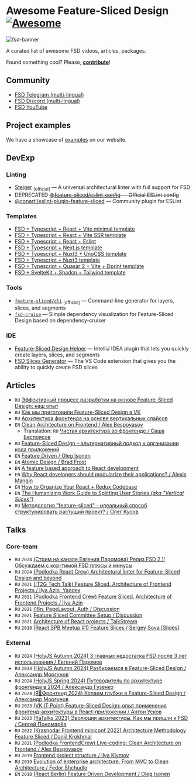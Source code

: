 # Awesome Feature-Sliced Design [![Awesome](https://awesome.re/badge.svg)](https://awesome.re)

![fsd-banner](https://raw.githubusercontent.com/feature-sliced/documentation/master/static/img/banner.jpg)

A curated list of awesome FSD videos, articles, packages.

Found something cool? Please, **[contribute](https://github.com/feature-sliced/awesome/pulls)**!

## Community

- [FSD Telegram (multi-lingual)](https://t.me/feature_sliced)
- [FSD Discord (multi-lingual)](https://discord.com/invite/S8MzWTUsmp)
- [FSD YouTube](https://www.youtube.com/channel/UCkng_PHLatpDKPOIKfI731A)

## Project examples

We have a showcase of [examples](https://feature-sliced.github.io/documentation/examples) on our website.

## DevExp

### Linting

- [Steiger](https://github.com/feature-sliced/steiger) <sub>[official]</sub> — A universal architectural linter with full support for FSD
- DEPRECATED ~~[@feature-sliced/eslint-config](https://github.com/feature-sliced/eslint-config) — Official ESLint config~~
- [@conarti/eslint-plugin-feature-sliced](https://github.com/conarti/eslint-plugin-feature-sliced) — Community plugin for ESLint

### Templates

- [FSD + Typescript + React + Vite minimal template](https://github.com/unordinarity/fsd-template-ts-react-vite)
- [FSD + Typescript + React + Vite SSR template](https://github.com/SilverDY/vite-super-ssr)
- [FSD + Typescript + React + Eslint](https://github.com/yunglocokid/FSD-Pure-React-Template)
- [FSD + Typescript + Next.js template](https://github.com/yunglocokid/FSD-Pure-Next.js-Template)
- [FSD + Typescript + Nuxt3 + UnoCSS template](https://github.com/SbokyZahodi/FSD-Nuxt3-template)
- [FSD + Typescript + Nuxt3 template](https://github.com/yunglocokid/FSD-Pure-Nuxt3-Template)
- [FSD + Typescript + Quasar 2 + Vite + Dprint template](https://github.com/doox911-opensource/quasar-vite-fsd)
- [FSD + SvelteKit + Shadcn + Tailwind template](https://github.com/falkomerr/sveltekit-starter)

### Tools

- [`feature-sliced/cli`](https://github.com/feature-sliced/cli) <sub>[official]</sub> — Command-line generator for layers, slices, and segments
- [`fsd-cruise`](https://github.com/s4ff0x/fsd-cruise) — Simple dependency visualization for Feature-Sliced Design based on dependency-cruiser

### IDE

- [Feature-Sliced Design Helper](https://plugins.jetbrains.com/plugin/21638-feature-sliced-design-helper) — IntelliJ IDEA plugin that lets you quickly create layers, slices, and segments
- [FSD Slices Generator](https://marketplace.visualstudio.com/items?itemName=SbokyZahodi.fsd-slices) — The VS Code extension that gives you the ability to quickly create FSD slices 

## Articles

- `RU` [Эффективный процесс разработки на основе Feature-Sliced Design: наш опыт](https://habr.com/ru/companies/chibbis/articles/871472/)
- `RU` [Как мы приготовили Feature-Sliced Design в VK](https://habr.com/ru/companies/vk/articles/831148/)
- `RU` [Архитектура фронтенда на основе вертикальных слайсов](https://amorgunov.com/posts/2023-05-28-vertical-sliced-architecture-in-frontend/)
- `EN` [Clean Architecture on Frontend / Alex Bespoyasov](https://dev.to/bespoyasov/clean-architecture-on-frontend-4311)
  - Translation: `RU` [Чистая архитектура во фронтенде / Саша Беспоясов](https://bespoyasov.ru/blog/clean-architecture-on-frontend/)
- `RU` [Feature-Sliced Design – альтернативный подход к организации кода приложений](https://habr.com/ru/companies/avito/articles/752536/)
- `EN` [Feature Driven / Oleg Isonen](https://github.com/feature-sliced/documentation/tree/rc/feature-driven)
- `EN` [Atomic Design / Brad Frost](https://atomicdesign.bradfrost.com/table-of-contents/)
- `EN` [A feature based approach to React development](https://ryanlanciaux.com/blog/2017/08/20/a-feature-based-approach-to-react-development/)
- `EN` [Why React developers should modularize their applications? / Alexis Mangin](https://alexmngn.medium.com/why-react-developers-should-modularize-their-applications-d26d381854c1)
- `EN` [How to Organize Your React + Redux Codebase](https://www.pluralsight.com/guides/how-to-organize-your-react-+-redux-codebase)
- `EN` [The Humanizing Work Guide to Splitting User Stories *(aka "Vertical Slices")*](https://www.humanizingwork.com/the-humanizing-work-guide-to-splitting-user-stories/)
- `RU` [Методология "feature-sliced" - идеальный способ структурировать растущий проект? / Олег Кусов](https://okusov.ru/metodologiya-feature-sliced-idealnyj-sposob-strukturirovat-rastushij-proekt)

## Talks

### Core-team

- `RU` `2024` [(Стрим на канале Евгения Паромова) Релиз FSD 2.1! Обсуждаем с кор-тимой FSD плюсы и минусы](https://youtu.be/d-lBLEvMla0)
- `RU` `2024` [(Podlodka React Crew) Architectural linter for Feature-Sliced Design and beyond](https://youtu.be/SDX-ke3K3VQ)
- `RU` `2021` [(IT2G Tech Talk) Feature Sliced. Architecture of Frontend Projects / Ilya Azin, Yandex](https://youtu.be/TFA6zRO_Cl0)
- `RU` `2021` [(Podlodka Frontend Crew) Feature Sliced. Architecture of Frontend Projects / Ilya Azin](https://youtu.be/SnzPAr_FJ7w)
- `RU` `2021` [i18n, PageLayout, Auth / Discussion](https://youtu.be/b_nBvHWqxP8)
- `RU` `2021` [Feature Sliced Committee Setup / Discussion](https://youtu.be/RQBslp8dngA)
- `RU` `2021` [Architecture of React projects / TalkStream](https://youtu.be/h1YY7r9Uov8)
- `RU` `2018` [(React SPB Meetup #1) Feature Slices / Sergey Sova [Slides]](https://t.me/feature_slices)

### External

- `RU` `2024` [(HolyJS Autumn 2024) 3 главных недостатка FSD после 3 лет использования / Евгений Паромов](https://www.youtube.com/watch?v=yRH0O4Fn53U)
- `RU` `2024` [(HolyJS Autumn 2024) Разбираемся в Feature-Sliced Design / Александр Моргунов](https://www.youtube.com/watch?v=H_rJ0zB8rqc)
- `RU` `2024` [(HolyJS Spring 2024) Путеводитель по архитектуре фронтенда в 2024 / Александр Гузенко](https://www.youtube.com/watch?v=mnQrowYzMmU)
- `RU` `2024` [(Я💛Фронтенд 2024) Копаем глубже в Feature-Sliced Design / Александр Моргунов](https://www.youtube.com/watch?v=M84x3pzDYr0&ab_channel=YandexforFrontend)
- `RU` `2023` [(VK IT Point) Feature-Sliced Design: опыт применения фронтенд-архитектуры в React-приложении / Антон Усков](https://www.youtube.com/watch?v=ku02Vkauods)
- `RU` `2023` [(YaTalks 2023) Эволюция архитектуры. Как мы пришли к FSD / Сергей Пономарёв](https://www.youtube.com/watch?v=KVcY1bfUCBU)
- `RU` `2022` [(Krasnodar Frontend miniconf 2022) Architecture Methodology Feature Sliced / Daniil Krokhmal](https://youtu.be/BEMx3iAHP2I)
- `RU` `2021` [(Podlodka FrontendCrew) Live-coding: Clean Architecture on Frontend / Alex Bespoyasov](https://youtu.be/h4WQRqNjmX0)
- `RU` `2019` [Frontend project structure / Ilya Klymov](https://youtu.be/Sp8V-5k2ZaM)
- `RU` `2019` [Evolution of enterprise architecture. From MVC to Clean Architecture / Fedor Shchudlo](https://youtu.be/WXelYPjwmk0)
- `EN` `2018` [(React Berlin) Feature Driven Development / Oleg Isonen](https://youtu.be/BWAeYuWFHhs)
